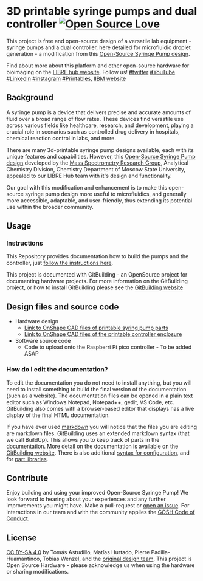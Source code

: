 # 3D printable syringe pumps and dual controller  [![Open Source Love](https://badges.frapsoft.com/os/v1/open-source.svg?v=103)](https://github.com/ellerbrock/open-source-badges/)

This project is free and open-source design of a versatile lab equipment - syringe pumps and a dual controller, here detailed for microfluidic droplet generation - a modification from this [Open-Source Syringe Pump design](https://doi.org/10.1134/S1061934820030156).

Find about more about this platform and other open-source hardware for bioimaging on the [LIBRE hub website](https://librehub.github.io/). Follow us! [#twitter](https://twitter.com/WenzelLab) [#YouTube](https://www.youtube.com/@librehub) [#LinkedIn](https://www.linkedin.com/company/92802424) [#instagram](https://www.instagram.com/wenzellab/) [#Printables](https://www.printables.com/@WenzelLab), [IIBM website](https://ingenieriabiologicaymedica.uc.cl/en/people/faculty/821-tobias-wenzel)

## Background

A syringe pump is a device that delivers precise and accurate amounts of fluid over a broad range of flow rates. These devices find versatile use across various fields like healthcare, research, and development, playing a crucial role in scenarios such as controlled drug delivery in hospitals, chemical reaction control in labs, and more.

There are many 3d-printable syringe pump designs available, each with its unique features and capabilities. However, this [Open-Source Syringe Pump design](https://doi.org/10.1134/S1061934820030156) developed by the [Mass Spectrometry Research Group](https://www.mass-spec.ru/projects/diy/syringe_pump/eng/), Analytical Chemistry Division, Chemistry Department of Moscow State University, appealed to our LIBRE Hub team with it's design and functionality.

Our goal with this modification and enhancement is to make this open-source syringe pump design more useful to microfluidics, and generally more accessible, adaptable, and user-friendly, thus extending its potential use within the broader community.

## Usage

### Instructions
This Repository provides documentation how to build the pumps and the controller, just [follow the instructions here](https://librehub.github.io/syringe-pumps-and-controller/). 

This project is documented with GitBuilding - an OpenSource project for documenting hardware projects. For more information on the GitBuilding project, or how
to install GitBuilding please see the [GitBuilding website](http://gitbuilding.io)

## Design files and source code

* Hardware design
    * [Link to OnShape CAD files of printable syring pump parts](https://cad.onshape.com/documents/20c077b452e92115525d4fed/w/71118f46b0924c1bb22b1150/e/9d30ca00efa721d242d78d3f?renderMode=0&uiState=64bd5f2a8bef574246b008b9)
    * [Link to OnShape CAD files of the printable controller enclosure](https://cad.onshape.com/documents/24a5022fafc4edd0c24874dd/w/35c6569cda7c2fa4439727d4/e/9dbcdcaba091e21e6a91c62c?renderMode=0&uiState=64bd5f3f0aa451311c1bb6ad)
* Software source code
    * Code to upload onto the Raspberri Pi pico controller - To be added ASAP

### How do I edit the documentation?

To edit the documentation you do not need to install anything, but you will need to
install something to build the final version of the documentation (such as a website).
The documentation files can be opened in a plain text editor such as Windows Notepad,
Notepad++, gedit, VS Code, etc. GitBuilding also comes with a browser-based editor that
displays has a live display of the final HTML documentation.

If you have ever used [markdown](https://www.markdownguide.org/basic-syntax/) you will
notice that the files you are editing are markdown files. GitBuilding uses an extended
markdown syntax (that we call BuildUp). This allows you to keep track of parts in the
documentation. More detail on the documentation is available on the
[GitBuilding website](https://gitbuilding.io/syntax/). There is also additional
[syntax for configuration](https://gitbuilding.io/syntax/buildconfsyntax), and for
[part libraries](https://gitbuilding.io/syntax/builduplibrary/).

## Contribute

Enjoy building and using your improved Open-Source Syringe Pump! We look forward to hearing about your experiences and any further improvements you might have. Make a pull-request or [open an issue](https://github.com/LIBREhub/syringe-pumps-and-controller/issues/new).
For interactions in our team and with the community applies the [GOSH Code of Conduct](https://openhardware.science/gosh-2017/gosh-code-of-conduct/).

## License

[CC BY‑SA 4.0](LICENSE) by Tomás Astudillo, Matías Hurtado, Pierre Padilla-Huamantinco, Tobias Wenzel, and the [original design team](https://www.mass-spec.ru/projects/diy/syringe_pump/eng/). This project is Open Source Hardware - please acknowledge us when using the hardware or sharing modifications.
